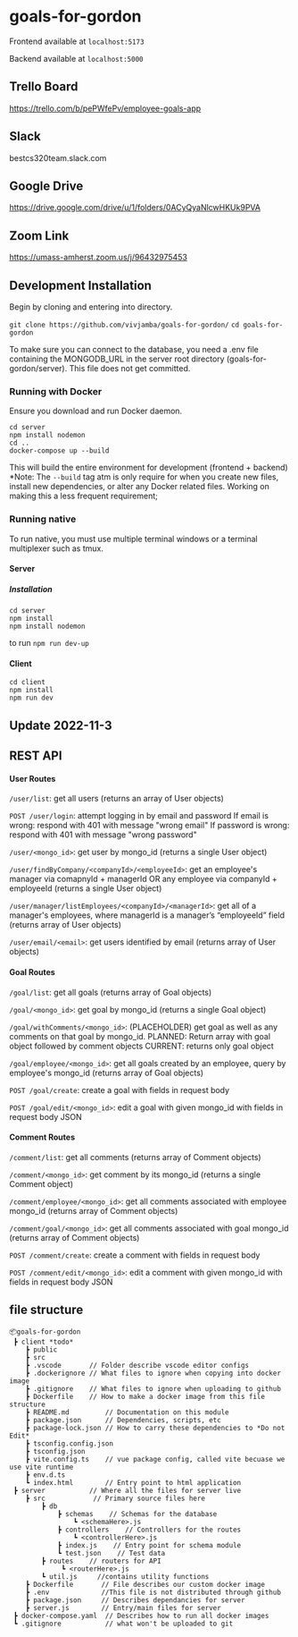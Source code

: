 # goals-for-gordon

Frontend available at `localhost:5173`

Backend available at `localhost:5000`


## Trello Board
https://trello.com/b/pePWfePv/employee-goals-app

## Slack
bestcs320team.slack.com

## Google Drive
https://drive.google.com/drive/u/1/folders/0ACyQyaNlcwHKUk9PVA

## Zoom Link
https://umass-amherst.zoom.us/j/96432975453

## Development Installation

Begin by cloning and entering into directory.

`git clone https://github.com/vivjamba/goals-for-gordon/`
`cd goals-for-gordon`

To make sure you can connect to the database, you need a .env file containing the MONGODB_URL in the server root directory (goals-for-gordon/server). This file does not get committed.

### Running with Docker
Ensure you download and run Docker daemon. 
```
cd server
npm install nodemon
cd ..
docker-compose up --build
```
This will build the entire environment for development (frontend + backend)
*Note: The `--build` tag atm is only require for when you create new files,
install new dependencies, or alter any Docker related files. Working on making
this a less frequent requirement;

### Running native

To run native, you must use multiple terminal windows or a terminal multiplexer such as tmux.

#### Server

##### Installation
```cd server
cd server
npm install
npm install nodemon
``````
to run
`npm run dev-up`

#### Client
```
cd client
npm install
npm run dev
```

## Update 2022-11-3

## REST API
#### User Routes

`/user/list`: get all users (returns an array of User objects)

`POST /user/login`: attempt logging in by email and password
If email is wrong: respond with 401 with message "wrong email"
If password is wrong: respond with 401 with message "wrong password"

`/user/<mongo_id>`: get user by mongo_id (returns a single User object)

`/user/findByCompany/<companyId>/<employeeId>`: get an employee's manager via comapnyId + managerId OR any employee via companyId + employeeId (returns a single User object)

`/user/manager/listEmployees/<companyId>/<managerId>`: get all of a manager's employees, where managerId is a manager’s “employeeId” field (returns array of User objects)

`/user/email/<email>`: get users identified by email (returns array of User objects)

#### Goal Routes

`/goal/list`: get all goals (returns array of Goal objects)

`/goal/<mongo_id>`: get goal by mongo_id (returns a single Goal object)

`/goal/withComments/<mongo_id>`: (PLACEHOLDER) get goal as well as any comments on that goal by mongo_id. PLANNED: Return array with goal object followed by comment objects CURRENT: returns only goal object

`/goal/employee/<mongo_id>`: get all goals created by an employee, query by employee's mongo_id (returns array of Goal objects)

`POST /goal/create`: create a goal with fields in request body 

`POST /goal/edit/<mongo_id>`: edit a goal with given mongo_id with fields in request body JSON

#### Comment Routes

`/comment/list`: get all comments (returns array of Comment objects)

`/comment/<mongo_id>`: get comment by its mongo_id (returns a single Comment object)

`/comment/employee/<mongo_id>`: get all comments associated with employee mongo_id (returns array of Comment objects)

`/comment/goal/<mongo_id>`: get all comments associated with goal mongo_id (returns array of Comment objects)

`POST /comment/create`: create a comment with fields in request body

`POST /comment/edit/<mongo_id>`: edit a comment with given mongo_id with fields in request body JSON

## file structure
```
📦goals-for-gordon
 ┣ client *todo*
    ┣ public
    ┣ src
    ┣ .vscode       // Folder describe vscode editor configs
    ┣ .dockerignore // What files to ignore when copying into docker image
    ┣ .gitignore    // What files to ignore when uploading to github
    ┣ Dockerfile    // How to make a docker image from this file structure 
    ┣ README.md         // Documentation on this module
    ┣ package.json      // Dependencies, scripts, etc
    ┣ package-lock.json // How to carry these dependencies to *Do not Edit*
    ┣ tsconfig.config.json
    ┣ tsconfig.json
    ┣ vite.config.ts    // vue package config, called vite becuase we use vite runtime
    ┣ env.d.ts
    ┗ index.html        // Entry point to html application
 ┣ server           // Where all the files for server live
    ┣ src            // Primary source files here
        ┣ db    
            ┣ schemas    // Schemas for the database
                ┗ <schemaHere>.js
            ┣ controllers    // Controllers for the routes
                ┗ <controllerHere>.js
            ┣ index.js    // Entry point for schema module
            ┗ test.json    // Test data
        ┣ routes    // routers for API
             ┗ <routerHere>.js
        ┗ util.js     //contains utility functions
    ┣ Dockerfile       // File describes our custom docker image
    ┣ .env             //This file is not distributed through github
    ┣ package.json     // Describes dependancies for server
    ┣ server.js        // Entry/main files for server
 ┣ docker-compose.yaml  // Describes how to run all docker images
 ┗ .gitignore           // what won't be uploaded to git
````
